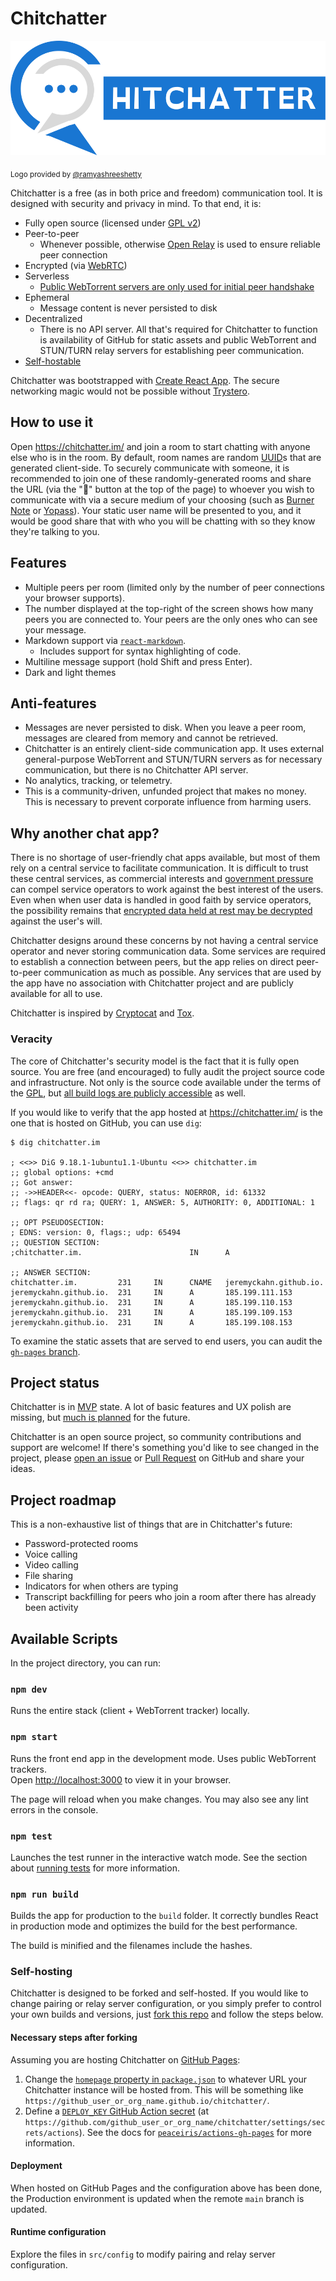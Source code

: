# Chitchatter

![Chitchatter logo](./public/logo/logo.svg)

<sub>Logo provided by [@ramyashreeshetty](https://github.com/ramyashreeshetty)</sub>

Chitchatter is a free (as in both price and freedom) communication tool. It is designed with security and privacy in mind. To that end, it is:

- Fully open source (licensed under [GPL v2](./LICENSE))
- Peer-to-peer
  - Whenever possible, otherwise [Open Relay](https://www.metered.ca/tools/openrelay/) is used to ensure reliable peer connection
- Encrypted (via [WebRTC](https://webrtc-security.github.io/))
- Serverless
  - [Public WebTorrent servers are only used for initial peer handshake](https://github.com/dmotz/trystero#how-it-works)
- Ephemeral
  - Message content is never persisted to disk
- Decentralized
  - There is no API server. All that's required for Chitchatter to function is availability of GitHub for static assets and public WebTorrent and STUN/TURN relay servers for establishing peer communication.
- [Self-hostable](#self-hosting)

Chitchatter was bootstrapped with [Create React App](https://github.com/facebook/create-react-app). The secure networking magic would not be possible without [Trystero](https://github.com/dmotz/trystero).

## How to use it

Open https://chitchatter.im/ and join a room to start chatting with anyone else who is in the room. By default, room names are random [UUID](https://en.wikipedia.org/wiki/Universally_unique_identifier)s that are generated client-side. To securely communicate with someone, it is recommended to join one of these randomly-generated rooms and share the URL (via the "🔗" button at the top of the page) to whoever you wish to communicate with via a secure medium of your choosing (such as [Burner Note](https://burnernote.com/) or [Yopass](https://yopass.se/)). Your static user name will be presented to you, and it would be good share that with who you will be chatting with so they know they're talking to you.

## Features

- Multiple peers per room (limited only by the number of peer connections your browser supports).
- The number displayed at the top-right of the screen shows how many peers you are connected to. Your peers are the only ones who can see your message.
- Markdown support via [`react-markdown`](https://github.com/remarkjs/react-markdown).
  - Includes support for syntax highlighting of code.
- Multiline message support (hold Shift and press Enter).
- Dark and light themes

## Anti-features

- Messages are never persisted to disk. When you leave a peer room, messages are cleared from memory and cannot be retrieved.
- Chitchatter is an entirely client-side communication app. It uses external general-purpose WebTorrent and STUN/TURN servers as for necessary communication, but there is no Chitchatter API server.
- No analytics, tracking, or telemetry.
- This is a community-driven, unfunded project that makes no money. This is necessary to prevent corporate influence from harming users.

## Why another chat app?

There is no shortage of user-friendly chat apps available, but most of them rely on a central service to facilitate communication. It is difficult to trust these central services, as commercial interests and [government pressure](https://www.npr.org/2022/08/12/1117092169/nebraska-cops-used-facebook-messages-to-investigate-an-alleged-illegal-abortion) can compel service operators to work against the best interest of the users. Even when when user data is handled in good faith by service operators, the possibility remains that [encrypted data held at rest may be decrypted](https://www.cbsnews.com/news/fbi-may-have-found-way-to-unlock-san-bernardino-shooters-iphone/) against the user's will.

Chitchatter designs around these concerns by not having a central service operator and never storing communication data. Some services are required to establish a connection between peers, but the app relies on direct peer-to-peer communication as much as possible. Any services that are used by the app have no association with Chitchatter project and are publicly available for all to use.

Chitchatter is inspired by [Cryptocat](https://en.wikipedia.org/wiki/Cryptocat) and [Tox](<https://en.wikipedia.org/wiki/Tox_(protocol)>).

### Veracity

The core of Chitchatter's security model is the fact that it is fully open source. You are free (and encouraged) to fully audit the project source code and infrastructure. Not only is the source code available under the terms of the [GPL](./LICENSE), but [all build logs are publicly accessible](https://github.com/jeremyckahn/chitchatter/actions/workflows/pages/pages-build-deployment) as well.

If you would like to verify that the app hosted at https://chitchatter.im/ is the one that is hosted on GitHub, you can use `dig`:

```
$ dig chitchatter.im

; <<>> DiG 9.18.1-1ubuntu1.1-Ubuntu <<>> chitchatter.im
;; global options: +cmd
;; Got answer:
;; ->>HEADER<<- opcode: QUERY, status: NOERROR, id: 61332
;; flags: qr rd ra; QUERY: 1, ANSWER: 5, AUTHORITY: 0, ADDITIONAL: 1

;; OPT PSEUDOSECTION:
; EDNS: version: 0, flags:; udp: 65494
;; QUESTION SECTION:
;chitchatter.im.                        IN      A

;; ANSWER SECTION:
chitchatter.im.         231     IN      CNAME   jeremyckahn.github.io.
jeremyckahn.github.io.  231     IN      A       185.199.111.153
jeremyckahn.github.io.  231     IN      A       185.199.110.153
jeremyckahn.github.io.  231     IN      A       185.199.109.153
jeremyckahn.github.io.  231     IN      A       185.199.108.153
```

To examine the static assets that are served to end users, you can audit the [`gh-pages` branch](https://github.com/jeremyckahn/chitchatter/tree/gh-pages).

## Project status

Chitchatter is in [MVP](https://en.wikipedia.org/wiki/Minimum_viable_product) state. A lot of basic features and UX polish are missing, but [much is planned](#Project-roadmap) for the future.

Chitchatter is an open source project, so community contributions and support are welcome! If there's something you'd like to see changed in the project, please [open an issue](https://github.com/jeremyckahn/chitchatter/issues) or [Pull Request](https://github.com/jeremyckahn/chitchatter/pulls) on GitHub and share your ideas.

## Project roadmap

This is a non-exhaustive list of things that are in Chitchatter's future:

- Password-protected rooms
- Voice calling
- Video calling
- File sharing
- Indicators for when others are typing
- Transcript backfilling for peers who join a room after there has already been activity

## Available Scripts

In the project directory, you can run:

### `npm dev`

Runs the entire stack (client + WebTorrent tracker) locally.

### `npm start`

Runs the front end app in the development mode. Uses public WebTorrent trackers.\
Open [http://localhost:3000](http://localhost:3000) to view it in your browser.

The page will reload when you make changes. You may also see any lint errors in the console.

### `npm test`

Launches the test runner in the interactive watch mode. See the section about [running tests](https://facebook.github.io/create-react-app/docs/running-tests) for more information.

### `npm run build`

Builds the app for production to the `build` folder. It correctly bundles React in production mode and optimizes the build for the best performance.

The build is minified and the filenames include the hashes.

### Self-hosting

Chitchatter is designed to be forked and self-hosted. If you would like to change pairing or relay server configuration, or you simply prefer to control your own builds and versions, just [fork this repo](https://github.com/jeremyckahn/chitchatter/fork) and follow the steps below.

#### Necessary steps after forking

Assuming you are hosting Chitchatter on [GitHub Pages](https://pages.github.com/):

1. Change the [`homepage` property in `package.json`](https://github.com/jeremyckahn/chitchatter/blob/1ea67e2c3a45115e054ebfe3457f2c3572c6213b/package.json#L4) to whatever URL your Chitchatter instance will be hosted from. This will be something like `https://github_user_or_org_name.github.io/chitchatter/`.
2. Define a [`DEPLOY_KEY` GitHub Action secret](https://github.com/jeremyckahn/chitchatter/blob/e2bac732cf1288f7b5d0bec151098f18e8b1d0d6/.github/workflows/deploy.yml#L28-L31) (at `https://github.com/github_user_or_org_name/chitchatter/settings/secrets/actions`). See the docs for [`peaceiris/actions-gh-pages`](https://github.com/peaceiris/actions-gh-pages#%EF%B8%8F-set-ssh-private-key-deploy_key) for more information.

#### Deployment

When hosted on GitHub Pages and the configuration above has been done, the Production environment is updated when the remote `main` branch is updated.

#### Runtime configuration

Explore the files in `src/config` to modify pairing and relay server configuration.
